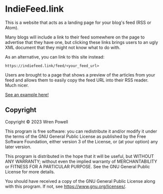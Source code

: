 # IndieFeed.link

This is a website that acts as a landing page for your blog's feed (RSS or
Atom).

Many blogs will include a link to their feed somewhere on the page to advertise
that they have one, but clicking these links brings users to an ugly XML
document that they might not know what to do with.

As an alternative, you can link to this site instead:

```
https://indiefeed.link/feed/<your_feed_url>
```

Users are brought to a page that shows a preview of the articles from your feed
and allows them to easily copy the feed URL into their RSS reader. Much nicer.

[See an example here!](https://indiefeed.link/feed/https://nytimes.com)

## Copyright

Copyright © 2023 Wren Powell

This program is free software: you can redistribute it and/or modify it under
the terms of the GNU General Public License as published by the Free Software
Foundation, either version 3 of the License, or (at your option) any later
version.

This program is distributed in the hope that it will be useful, but WITHOUT ANY
WARRANTY; without even the implied warranty of MERCHANTABILITY or FITNESS FOR A
PARTICULAR PURPOSE. See the GNU General Public License for more details.

You should have received a copy of the GNU General Public License along with
this program. If not, see <https://www.gnu.org/licenses/>.
